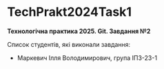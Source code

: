 # TechPrakt2024Task1
**Технологічна практика 2025. Git. Завдання №2**

Список студентів, які виконали завдання:
* Маркевич Ілля Володимирович, група ІПЗ-23-1
